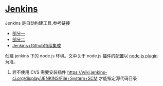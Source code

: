 # [Jenkins](https://jenkins.io/)
Jenkins 是自动构建工具.参考链接

- [部分一](https://strongloop.com/strongblog/roll-your-own-node-js-ci-server-with-jenkins-part-1/)
- [部分二](https://strongloop.com/strongblog/roll-your-own-node-js-ci-server-with-jenkins-part-2/)
- [Jenkins+Github持续集成](http://www.jianshu.com/p/b2ed4d23a3a9)

创建 jenkins 下的 node.js 环境。文中关于 node.js 插件的配置以 [node.js plugin](https://wiki.jenkins-ci.org/display/JENKINS/NodeJS+Plugin)为准。

1. 若不使用 CVS 需要安装插件 https://wiki.jenkins-ci.org/display/JENKINS/File+System+SCM 才能指定源代码目录
